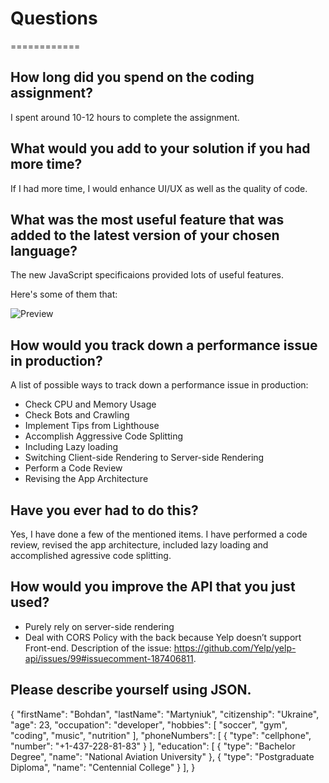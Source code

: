 # Questions

============

## How long did you spend on the coding assignment?

I spent around 10-12 hours to complete the assignment.

## What would you add to your solution if you had more time?

If I had more time, I would enhance UI/UX as well as the quality of code.

## What was the most useful feature that was added to the latest version of your chosen language?

The new JavaScript specificaions provided lots of useful features.

Here's some of them that:

![Preview](https://res.cloudinary.com/koruja/image/upload/v1618083155/jsFeatures_twhupe.png)

## How would you track down a performance issue in production?

A list of possible ways to track down a performance issue in production:

- Check CPU and Memory Usage
- Check Bots and Crawling
- Implement Tips from Lighthouse
- Accomplish Aggressive Code Splitting
- Including Lazy loading
- Switching Client-side Rendering to Server-side Rendering
- Perform a Code Review
- Revising the App Architecture

## Have you ever had to do this?

Yes, I have done a few of the mentioned items.
I have performed a code review, revised the app architecture, included lazy loading and accomplished agressive code splitting.


## How would you improve the API that you just used?

- Purely rely on server-side rendering
- Deal with CORS Policy with the back because Yelp doesn’t support Front-end.
  Description of the issue: https://github.com/Yelp/yelp-api/issues/99#issuecomment-187406811.


## Please describe yourself using JSON.

{
  "firstName": "Bohdan",
  "lastName": "Martyniuk",
  "citizenship": "Ukraine",
  "age": 23,
  "occupation": "developer",
  "hobbies": [
    "soccer",
    "gym",
    "coding",
    "music",
    "nutrition"
  ],
  "phoneNumbers": [
    {
      "type": "cellphone",
      "number": "+1-437-228-81-83"
    }
  ],
  "education": [
    {
      "type": "Bachelor Degree",
      "name": "National Aviation University"
    },
    {
      "type": "Postgraduate Diploma",
      "name": "Centennial College"
    }
  ],
}